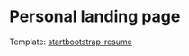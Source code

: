 # Personal landing page

Template: [startbootstrap-resume](https://github.com/startbootstrap/startbootstrap-resume)
